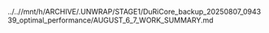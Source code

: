 ../..//mnt/h/ARCHIVE/.UNWRAP/STAGE1/DuRiCore_backup_20250807_094339_optimal_performance/AUGUST_6_7_WORK_SUMMARY.md